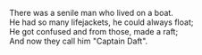 There was a senile man who lived on a boat.  
He had so many lifejackets, he could always float;  
He got confused and from those, made a raft;  
And now they call him "Captain Daft".  
